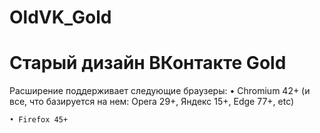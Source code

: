 # OldVK_Gold
   # Старый дизайн ВКонтакте Gold 
   
   Расширение поддерживает следующие браузеры:
  	• Chromium 42+ (и все, что базируется на нем: Opera 29+, Яндекс 15+, Edge 77+, etc)
   
 	• Firefox 45+
